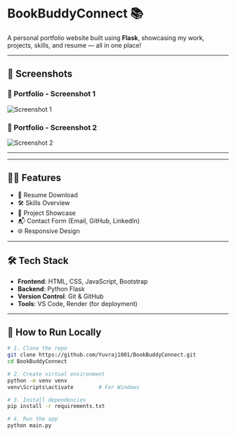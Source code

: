 # BookBuddyConnect 📚

A personal portfolio website built using **Flask**, showcasing my work, projects, skills, and resume — all in one place!

---

## 📸 Screenshots

### 🔹 Portfolio - Screenshot 1
![Screenshot 1](static/images/portfolio-1.png)

### 🔹 Portfolio - Screenshot 2
![Screenshot 2](static/images/portfolio-2.png)

---

---

## 🧑‍💻 Features

- 📄 Resume Download
- 🛠️ Skills Overview
- 📁 Project Showcase
- 📬 Contact Form (Email, GitHub, LinkedIn)
- 🌐 Responsive Design

---

## 🛠️ Tech Stack

- **Frontend**: HTML, CSS, JavaScript, Bootstrap
- **Backend**: Python Flask
- **Version Control**: Git & GitHub
- **Tools**: VS Code, Render (for deployment)

---

## 📝 How to Run Locally

```bash
# 1. Clone the repo
git clone https://github.com/Yuvraj1001/BookBuddyConnect.git
cd BookBuddyConnect

# 2. Create virtual environment
python -m venv venv
venv\Scripts\activate        # For Windows

# 3. Install dependencies
pip install -r requirements.txt

# 4. Run the app
python main.py
